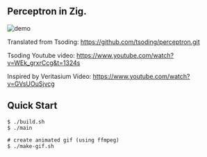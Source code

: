 ## Perceptron in Zig.  

![demo](./demo.gif)

Translated from Tsoding: https://github.com/tsoding/perceptron.git

Tsoding Youtube video: https://www.youtube.com/watch?v=WEk_grxrCcg&t=1324s

Inspired by Veritasium Video: https://www.youtube.com/watch?v=GVsUOuSjvcg
 
## Quick Start

```console
$ ./build.sh
$ ./main

# create animated gif (using ffmpeg)
$ ./make-gif.sh
```
